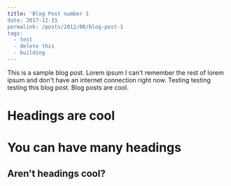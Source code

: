 ```yaml
---
title: 'Blog Post number 1
date: 2017-12-31
permalink: /posts/2012/08/blog-post-1
tags:
  - test
  - delete this
  - building
---
```


This is a sample blog post. Lorem ipsum I can't remember the rest of lorem ipsum and don't have an internet connection right now. Testing testing testing this blog post. Blog posts are cool.

Headings are cool
======

You can have many headings
======

Aren't headings cool?
------
